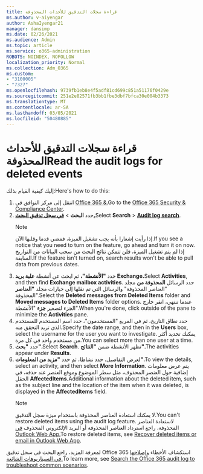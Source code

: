 ```yaml
---
title: قراءة سجلات التدقيق للأحداث المحذوفة
ms.author: v-aiyengar
author: AshaIyengar21
manager: dansimp
ms.date: 02/26/2021
ms.audience: Admin
ms.topic: article
ms.service: o365-administration
ROBOTS: NOINDEX, NOFOLLOW
localization_priority: Normal
ms.collection: Adm_O365
ms.custom:
- "3100005"
- "7327"
ms.openlocfilehash: 9739fb1eb8e4f5adf81cd699c851a51176f0429e
ms.sourcegitcommit: 251e2e82571fb3bb1fbe3dbf7bfca30e004b3373
ms.translationtype: MT
ms.contentlocale: ar-SA
ms.lasthandoff: 03/05/2021
ms.locfileid: "50480885"
---
```

# <a name="read-the-audit-logs-for-deleted-events"></a><span data-ttu-id="ae2f0-102">قراءة سجلات التدقيق للأحداث المحذوفة</span><span class="sxs-lookup"><span data-stu-id="ae2f0-102">Read the audit logs for deleted events</span></span>

<span data-ttu-id="ae2f0-103">إليك كيفية القيام بذلك:</span><span class="sxs-lookup"><span data-stu-id="ae2f0-103">Here's how to do this:</span></span>

1. <span data-ttu-id="ae2f0-104">انتقل إلى مركز التوافق في [Office 365 &.](https://go.microsoft.com/fwlink/p/?linkid=2077143)</span><span class="sxs-lookup"><span data-stu-id="ae2f0-104">Go to the [Office 365 Security & Compliance Center](https://go.microsoft.com/fwlink/p/?linkid=2077143).</span></span>
1. <span data-ttu-id="ae2f0-105">حدد **البحث**  >  [**في سجل تدقيق البحث.**](https://go.microsoft.com/fwlink/?linkid=2103759)</span><span class="sxs-lookup"><span data-stu-id="ae2f0-105">Select **Search** > [**Audit log search**](https://go.microsoft.com/fwlink/?linkid=2103759).</span></span>
    > [!NOTE]
    > <span data-ttu-id="ae2f0-106">إذا رأيت إشعارا بأنه يجب تشغيل الميزة، فمضي قدما وقلبها الآن.</span><span class="sxs-lookup"><span data-stu-id="ae2f0-106">If you see a notice that you need to turn on the feature, go ahead and turn it on now.</span></span> <span data-ttu-id="ae2f0-107">إذا لم يتم تشغيل الميزة، فلن تتمكن نتائج البحث من سحب البيانات من التواريخ السابقة.</span><span class="sxs-lookup"><span data-stu-id="ae2f0-107">If the feature isn't turned on, search results won't be able to pull data from previous dates.</span></span>
1. <span data-ttu-id="ae2f0-108">حدد **"الأنشطة"،** ثم ابحث عن أنشطة **علبة بريد Exchange.**</span><span class="sxs-lookup"><span data-stu-id="ae2f0-108">Select **Activities**, and then find **Exchange mailbox activities**.</span></span> <span data-ttu-id="ae2f0-109">حدد الرسائل **المحذوفة من** مجلد "العناصر المحذوفة" والرسائل التي تم نقلها إلى خيارات مجلد **"العناصر** المحذوفة".</span><span class="sxs-lookup"><span data-stu-id="ae2f0-109">Select the **Deleted messages from Deleted Items** folder and **Moved messages to Deleted Items** folder options.</span></span> <span data-ttu-id="ae2f0-110">عندما تنتهي، انقر خارج الجزء لتصغير **جزء** "الأنشطة".</span><span class="sxs-lookup"><span data-stu-id="ae2f0-110">When you're done, click outside of the pane to minimize the **Activities** pane.</span></span>
1. <span data-ttu-id="ae2f0-111">حدد نطاق التاريخ، ثم  في المربع "المستخدمون"، حدد اسم المستخدم للمستخدم الذي تريد التحقق منه.</span><span class="sxs-lookup"><span data-stu-id="ae2f0-111">Specify the date range, and then in the **Users** box, select the username for the user you want to investigate.</span></span> <span data-ttu-id="ae2f0-112">يمكنك تحديد أكثر من مستخدم واحد في كل مرة.</span><span class="sxs-lookup"><span data-stu-id="ae2f0-112">You can select more than one user at a time.</span></span>
1. <span data-ttu-id="ae2f0-113">حدد **"بحث".**</span><span class="sxs-lookup"><span data-stu-id="ae2f0-113">Select **Search**.</span></span> <span data-ttu-id="ae2f0-114">تظهر الأنشطة ضمن **"النتائج".**</span><span class="sxs-lookup"><span data-stu-id="ae2f0-114">The activities appear under **Results**.</span></span>
1. <span data-ttu-id="ae2f0-115">لعرض التفاصيل، حدد نشاطا، ثم حدد **"مزيد من المعلومات".**</span><span class="sxs-lookup"><span data-stu-id="ae2f0-115">To view the details, select an activity, and then select **More Information**.</span></span> <span data-ttu-id="ae2f0-116">يتم عرض معلومات إضافية حول العنصر المحذوف، مثل سطر الموضوع وموقع العنصر عند حذفه، في الحقل **AffectedItems.**</span><span class="sxs-lookup"><span data-stu-id="ae2f0-116">Additional information about the deleted item, such as the subject line and the location of the item when it was deleted, is displayed in the **AffectedItems** field.</span></span>
    > [!NOTE]
    > <span data-ttu-id="ae2f0-117">لا يمكنك استعادة العناصر المحذوفة باستخدام ميزة سجل التدقيق.</span><span class="sxs-lookup"><span data-stu-id="ae2f0-117">You can't restore deleted items using the audit log feature.</span></span> <span data-ttu-id="ae2f0-118">لاستعادة العناصر المحذوفة، راجع استرداد العناصر المحذوفة أو البريد الإلكتروني المحذوف [في Outlook Web App.](https://go.microsoft.com/fwlink/?linkid=2103759)</span><span class="sxs-lookup"><span data-stu-id="ae2f0-118">To restore deleted items, see [Recover deleted items or email in Outlook Web App](https://go.microsoft.com/fwlink/?linkid=2103759).</span></span>

<span data-ttu-id="ae2f0-119">لمعرفة المزيد، راجع البحث في سجل تدقيق Office 365 استكشاف الأخطاء [وإصلاحها في السيناريوهات الشائعة.](https://go.microsoft.com/fwlink/?linkid=2103944)</span><span class="sxs-lookup"><span data-stu-id="ae2f0-119">To learn more, see [Search the Office 365 audit log to troubleshoot common scenarios](https://go.microsoft.com/fwlink/?linkid=2103944).</span></span>
